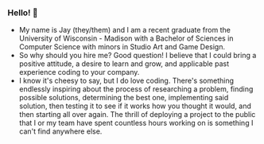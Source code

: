 ### Hello! 👋
- My name is Jay (they/them) and I am a recent graduate from the University of Wisconsin - Madison with a Bachelor of Sciences in Computer Science with minors in Studio Art and Game Design.
- So why should you hire me? Good question! I believe that I could bring a positive attitude, a desire to learn and grow, and applicable past experience coding to your company. 
- I know it's cheesy to say, but I do love coding. There's something endlessly inspiring about the process of researching a problem, finding possible solutions, determining the best one, implementing said solution, then testing it to see if it works how you thought it would, and then starting all over again. The thrill of deploying a project to the public that I or my team have spent countless hours working on is something I can't find anywhere else.

<!--
**BookSL0ver/BookSL0ver** is a ✨ _special_ ✨ repository because its `README.md` (this file) appears on your GitHub profile.

Here are some ideas to get you started:

- 🔭 I’m currently working on ...
- 🌱 I’m currently learning ...
- 👯 I’m looking to collaborate on ...
- 🤔 I’m looking for help with ...
- 💬 Ask me about ...
- 📫 How to reach me: ...
- 😄 Pronouns: ...
- ⚡ Fun fact: ...
-->
